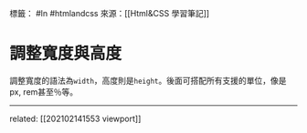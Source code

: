 標籤： #ln #htmlandcss 
來源：[[Html&CSS 學習筆記]]

# 調整寬度與高度
調整寬度的語法為`width`，高度則是`height`。後面可搭配所有支援的單位，像是px, rem甚至％等。

---

related: [[202102141553 viewport]]